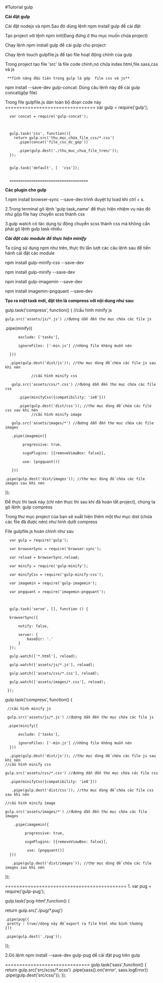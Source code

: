 #Tutorial gulp

  **Cài đặt gulp**

Cài đặt nodejs và npm.Sau đó dùng lệnh npm install gulp để cài đặt 

Tạo project với lệnh npm init(Đang đứng ở thu mục muốn chứa project)

Chạy lệnh npm install gulp để cài gulp cho project

Chạy lệnh touch gulpfile.js để tạo file hoạt động chính của gulp

Trong project tạo file 'src' là file code chính,nó chứa index.html,file sass,css và js

     **Tính năng đầu tiên trong gulp là gộp  file css và js**

npm install --save-dev gulp-concat:  Dùng câu lệnh này để cài gulp concat(gộp file)

Trong file gulpfile.js dán toàn bộ đoạn code này
    ================================
   var gulp = require('gulp');
     
      var concat = require('gulp-concat');
     
      
     
      gulp.task('css', function(){
        return gulp.src('thu_mục_chứa_file_css/*.css')
          .pipe(concat('file_css_dc_gop'))
          
          .pipe(gulp.dest('./thu_muc_chua_file_tren/'));
      });

     
      gulp.task('default', [  'css']);  
      
      
      ====================================
   
      
      
**Các plugin cho gulp**

1.npm install browser-sync --save-dev:trình duyệt tự load khi ctrl + s.

2.Trong terminal gõ lệnh 'gulp task_name' để thực hiện nhiệm vụ nào đó như gộp file hay chuyển scss thành css

3.gulp watch có tác dụng tự động chuyển scss thành css mà không cần phải gõ lệnh gulp task nhiều




***Cài đặt các module để thực hiện minify***

Ta cũng sử dụng npm như trên, thực thi lần lượt các câu lệnh sau để tiến hành cài đặt các module

npm install gulp-minify-css --save-dev

npm install gulp-minify --save-dev

npm install gulp-imagemin --save-dev

npm install imagemin-pngquant --save-dev

**Tạo ra một task mới, đặt tên là compress với nội dung như sau:**


  gulp.task('compress', function() {   //cấu hình minify js

    gulp.src('assets/js/*.js') //đường dẫn đến thư mục chứa các file js

   .pipe(minify({
   
          exclude: ['tasks'],
   
          ignoreFiles: ['-min.js'] //những file không muốn nén
      
      }))
      
      .pipe(gulp.dest('dist/js')); //thư mục dùng để chứa các file js sau khi nén
      
                //cấu hình minify css
       
       gulp.src('assets/css/*.css') //đường dẫn đến thư mục chứa các file css
       
          .pipe(minifyCss({compatibility: 'ie8'}))
         
          .pipe(gulp.dest('dist/css')); //thư mục dùng để chứa các file css sau khi nén
                //cấu hình minify image
        
       gulp.src('assets/images/*') //đường dẫn đến thư mục chứa các file images
       
       .pipe(imagemin({
       
            progressive: true,
            
            svgoPlugins: [{removeViewBox: false}],
            
            use: [pngquant()]
       
       }))
    
    .pipe(gulp.dest('dist/images')); //thư mục dùng để chứa các file images sau khi nén
 
 });
 
 Để thực thi task này (chỉ nên thực thi sau khi đã hoàn tất project), chúng ta gõ lệnh: gulp compress
 
 Trong thư mục project của bạn sẽ xuất hiện thêm một thư mục dist (chứa các file đã được nén) như hình dưới
       compress
  
  File gulpfile.js hoàn chỉnh như sau

      var gulp = require('gulp');

      var browserSync = require('browser-sync');

      var reload = browserSync.reload;

      var minify = require('gulp-minify');

      var minifyCss = require('gulp-minify-css');

      var imagemin = require('gulp-imagemin');

      var pngquant = require('imagemin-pngquant');

      
      
      gulp.task('serve', [], function () {

      browserSync({
      
          notify: false,
          
          server: {
              baseDir: '.'
          }
      });
      
      gulp.watch(['*.html'], reload);
      
      gulp.watch(['assets/js/*.js'], reload);
      
      gulp.watch(['assets/css/*.css'], reload);
      
      gulp.watch(['assets/images/*.css'], reload);
  
     });

  
  
  gulp.task('compress', function() {
  
     //cấu hình minify js
    
     gulp.src('assets/js/*.js') //đường dẫn đến thư mục chứa các file js
     
     .pipe(minify({
      
          exclude: ['tasks'],
          
          ignoreFiles: ['-min.js'] //những file không muốn nén
      }))
      
      .pipe(gulp.dest('dist/js')); //thư mục dùng để chứa các file js sau khi nén
    //cấu hình minify css
    
    gulp.src('assets/css/*.css') //đường dẫn đến thư mục chứa các file css
     
      .pipe(minifyCss({compatibility: 'ie8'}))
    
       .pipe(gulp.dest('dist/css')); //thư mục dùng để chứa các file css sau khi nén
    
    //cấu hình minify image
    
    gulp.src('assets/images/*') //đường dẫn đến thư mục chứa các file images
    
        .pipe(imagemin({
        
             progressive: true,
          
             svgoPlugins: [{removeViewBox: false}],
          
              use: [pngquant()]
      }))
      
       .pipe(gulp.dest('dist/images')); //thư mục dùng để chứa các file images sau khi nén
  });

===========================================
1.
var pug = require('gulp-pug');

gulp.task('pug-html',function() {
 
  return gulp.src('./pug/*.pug')
  
    .pipe(pug({
     pretty : true//dòng này để export ra file html như bình thường
    }))
    
    .pipe(gulp.dest('./pug'));

});

2.Gõ lệnh npm install --save-dev gulp-pug dể cài đặt pug trên gulp



==============================
gulp.task('sass',function() {
    return gulp.src('src/scss/*.scss')
        .pipe(sass().on('error', sass.logError))
        .pipe(gulp.dest('src/css/'));
});
